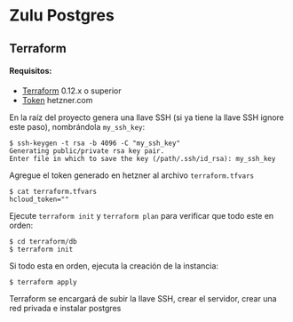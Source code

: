 # Zulu Postgres

## Terraform

#### Requisitos:

* [Terraform](https://www.terraform.io) 0.12.x o superior
* [Token](https://www.hetzner.com/cloud) hetzner.com


En la raíz del proyecto genera una llave SSH (si ya tiene la llave SSH ignore este paso), nombrándola `my_ssh_key`:

``` shell
$ ssh-keygen -t rsa -b 4096 -C "my_ssh_key"
Generating public/private rsa key pair.
Enter file in which to save the key (/path/.ssh/id_rsa): my_ssh_key
```

Agregue el token generado en hetzner al archivo `terraform.tfvars`
``` shell
$ cat terraform.tfvars
hcloud_token=""
```

Ejecute `terraform init` y `terraform plan` para verificar que todo este en orden:
``` shell
$ cd terraform/db
$ terraform init
```
Si todo esta en orden, ejecuta la creación de la instancia:

``` shell
$ terraform apply
```

Terraform se encargará de subir la llave SSH, crear el servidor, crear una red privada e instalar postgres
